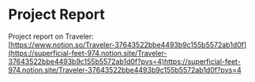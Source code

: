 # Project Report

Project report on Traveler:<br/>
[https://www.notion.so/Traveler-37643522bbe4493b9c155b5572ab1d0f](https://superficial-feet-974.notion.site/Traveler-37643522bbe4493b9c155b5572ab1d0f?pvs=4)https://superficial-feet-974.notion.site/Traveler-37643522bbe4493b9c155b5572ab1d0f?pvs=4
